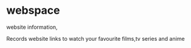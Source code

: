 # webspace
website information,

Records website links to watch your favourite films,tv series and anime
